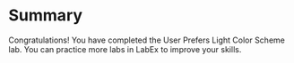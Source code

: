 # Summary

Congratulations! You have completed the User Prefers Light Color Scheme lab. You can practice more labs in LabEx to improve your skills.
